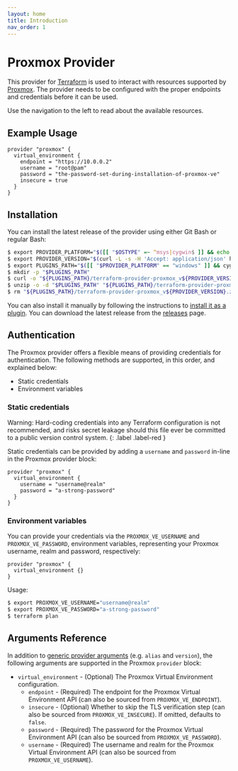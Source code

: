 ```yaml
---
layout: home
title: Introduction
nav_order: 1
---
```


# Proxmox Provider

This provider for [Terraform](https://www.terraform.io/) is used to interact with resources supported by [Proxmox](https://www.proxmox.com/en/). The provider needs to be configured with the proper endpoints and credentials before it can be used.

Use the navigation to the left to read about the available resources.

## Example Usage

```
provider "proxmox" {
  virtual_environment {
    endpoint = "https://10.0.0.2"
    username = "root@pam"
    password = "the-password-set-during-installation-of-proxmox-ve"
    insecure = true
  }
}
```

## Installation

You can install the latest release of the provider using either Git Bash or regular Bash:

```sh
$ export PROVIDER_PLATFORM="$([[ "$OSTYPE" =~ ^msys|cygwin$ ]] && echo "windows" || ([[ "$OSTYPE" == "darwin"* ]] && echo "darwin" || ([[ "$OSTYPE" == "linux"* ]] && echo "linux" || echo "unsupported")))"
$ export PROVIDER_VERSION="$(curl -L -s -H 'Accept: application/json' https://github.com/danitso/terraform-provider-proxmox/releases/latest | sed -e 's/.*"tag_name":"\([^"]*\)".*/\1/')"
$ export PLUGINS_PATH="$([[ "$PROVIDER_PLATFORM" == "windows" ]] && cygpath -u "$APPDATA" || echo "$HOME")/terraform.d/plugins"
$ mkdir -p "$PLUGINS_PATH"
$ curl -o "${PLUGINS_PATH}/terraform-provider-proxmox_v${PROVIDER_VERSION}.zip" -sL "https://github.com/danitso/terraform-provider-proxmox/releases/download/${PROVIDER_VERSION}/terraform-provider-proxmox_v${PROVIDER_VERSION}-custom_${PROVIDER_PLATFORM}_amd64.zip"
$ unzip -o -d "$PLUGINS_PATH" "${PLUGINS_PATH}/terraform-provider-proxmox_v${PROVIDER_VERSION}.zip"
$ rm "${PLUGINS_PATH}/terraform-provider-proxmox_v${PROVIDER_VERSION}.zip"
```

You can also install it manually by following the instructions to [install it as a plugin](https://www.terraform.io/docs/plugins/basics.html#installing-plugins). You can download the latest release from the [releases](https://github.com/danitso/terraform-provider-proxmox/releases) page.

## Authentication

The Proxmox provider offers a flexible means of providing credentials for authentication. The following methods are supported, in this order, and explained below:

* Static credentials
* Environment variables

### Static credentials

Warning: Hard-coding credentials into any Terraform configuration is not recommended, and risks secret leakage should this file ever be committed to a public version control system.
{: .label .label-red }

Static credentials can be provided by adding a `username` and `password` in-line in the Proxmox provider block:

```
provider "proxmox" {
  virtual_environment {
    username = "username@realm"
    password = "a-strong-password"
  }
}
```

### Environment variables

You can provide your credentials via the `PROXMOX_VE_USERNAME` and `PROXMOX_VE_PASSWORD`, environment variables, representing your Proxmox username, realm and password, respectively:

```
provider "proxmox" {
  virtual_environment {}
}
```

Usage:

```sh
$ export PROXMOX_VE_USERNAME="username@realm"
$ export PROXMOX_VE_PASSWORD="a-strong-password"
$ terraform plan
```

## Arguments Reference

In addition to [generic provider arguments](https://www.terraform.io/docs/configuration/providers.html) (e.g. `alias` and `version`), the following arguments are supported in the Proxmox `provider` block:

* `virtual_environment` - (Optional) The Proxmox Virtual Environment configuration.
    * `endpoint` - (Required) The endpoint for the Proxmox Virtual Environment API (can also be sourced from `PROXMOX_VE_ENDPOINT`).
    * `insecure` - (Optional) Whether to skip the TLS verification step (can also be sourced from `PROXMOX_VE_INSECURE`). If omitted, defaults to `false`.
    * `password` - (Required) The password for the Proxmox Virtual Environment API (can also be sourced from `PROXMOX_VE_PASSWORD`).
    * `username` - (Required) The username and realm for the Proxmox Virtual Environment API (can also be sourced from `PROXMOX_VE_USERNAME`).
